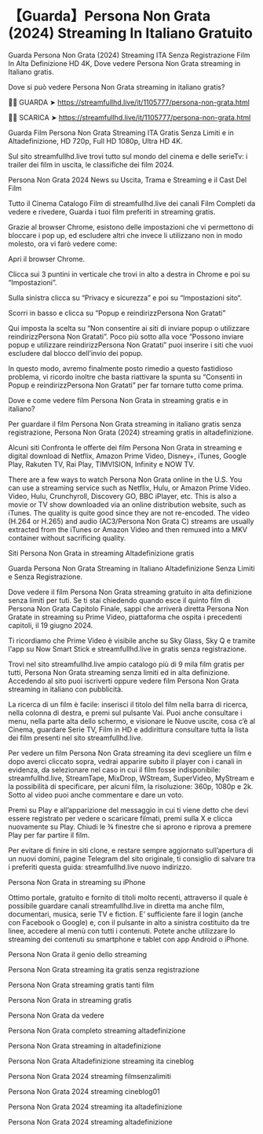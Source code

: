 # 【Guarda】Persona Non Grata (2024) Streaming In Italiano Gratuito

Guarda Persona Non Grata (2024) Streaming ITA Senza Registrazione Film In Alta Definizione HD 4K, Dove vedere Persona Non Grata streaming in Italiano gratis.

Dove si può vedere Persona Non Grata streaming in italiano gratis?

🔴🔴 GUARDA ➤ https://streamfullhd.live/it/1105777/persona-non-grata.html

🔴🔴 SCARICA ➤ https://streamfullhd.live/it/1105777/persona-non-grata.html

Guarda Film Persona Non Grata Streaming ITA Gratis Senza Limiti e in Altadefinizione, HD 720p, Full HD 1080p, Ultra HD 4K.

Sul sito streamfullhd.live trovi tutto sul mondo del cinema e delle serieTv: i trailer dei film in uscita, le classifiche dei film 2024.

Persona Non Grata 2024 News su Uscita, Trama e Streaming e il Cast Del Film

Tutto il Cinema Catalogo Film di streamfullhd.live dei canali Film Completi da vedere e rivedere, Guarda i tuoi film preferiti in streaming gratis.

Grazie al browser Chrome, esistono delle impostazioni che vi permettono di bloccare i pop up, ed escludere altri che invece li utilizzano non in modo molesto, ora vi farò vedere come:

Apri il browser Chrome.

Clicca sui 3 puntini in verticale che trovi in alto a destra in Chrome e poi su “Impostazioni”.

Sulla sinistra clicca su “Privacy e sicurezza” e poi su “Impostazioni sito“.

Scorri in basso e clicca su “Popup e reindirizzPersona Non Gratati”

Qui imposta la scelta su “Non consentire ai siti di inviare popup o utilizzare reindirizzPersona Non Gratati”. Poco più sotto alla voce “Possono inviare popup e utilizzare reindirizzPersona Non Gratati” puoi inserire i siti che vuoi escludere dal blocco dell’invio dei popup.

In questo modo, avremo finalmente posto rimedio a questo fastidioso problema, vi ricordo inoltre che basta riattivare la spunta su “Consenti in Popup e reindirizzPersona Non Gratati” per far tornare tutto come prima.

Dove e come vedere film Persona Non Grata in streaming gratis e in italiano?

Per guardare il film Persona Non Grata streaming in italiano gratis senza registrazione, Persona Non Grata (2024) streaming gratis in altadefinizione.

Alcuni siti Confronta le offerte dei film Persona Non Grata in streaming e digital download di Netflix, Amazon Prime Video, Disney+, iTunes, Google Play, Rakuten TV, Rai Play, TIMVISION, Infinity e NOW TV.

There are a few ways to watch Persona Non Grata online in the U.S. You can use a streaming service such as Netflix, Hulu, or Amazon Prime Video. Video, Hulu, Crunchyroll, Discovery GO, BBC iPlayer, etc. This is also a movie or TV show downloaded via an online distribution website, such as iTunes. The quality is quite good since they are not re-encoded. The video (H.264 or H.265) and audio (AC3/Persona Non Grata C) streams are usually extracted from the iTunes or Amazon Video and then remuxed into a MKV container without sacrificing quality.

Siti Persona Non Grata in streaming Altadefinizione gratis

Guarda Persona Non Grata Streaming in Italiano Altadefinizione Senza Limiti e Senza Registrazione.

Dove vedere il film Persona Non Grata streaming gratuito in alta definizione senza limiti per tuti. Se ti stai chiedendo quando esce il quinto film di Persona Non Grata Capitolo Finale, sappi che arriverà diretta Persona Non Gratate in streaming su Prime Video, piattaforma che ospita i precedenti capitoli, il 19 giugno 2024. 

Ti ricordiamo che Prime Video è visibile anche su Sky Glass, Sky Q e tramite l'app su Now Smart Stick e streamfullhd.live in gratis senza registrazione. 

Trovi nel sito streamfullhd.live ampio catalogo più di 9 mila film gratis per tutti, Persona Non Grata streaming senza limiti ed in alta definizione. Accedendo al sito puoi iscriverti oppure vedere film Persona Non Grata streaming in italiano con pubblicità.

La ricerca di un film è facile: inserisci il titolo del film nella barra di ricerca, nella colonna di destra, e premi sul pulsante Vai. Puoi anche consultare i menu, nella parte alta dello schermo, e visionare le Nuove uscite, cosa c’è al Cinema, guardare Serie TV, Film in HD e addirittura consultare tutta la lista dei film presenti nel sito streamfullhd.live.

Per vedere un film Persona Non Grata streaming ita devi scegliere un film e dopo averci cliccato sopra, vedrai apparire subito il player con i canali in evidenza, da selezionare nel caso in cui il film fosse indisponibile: streamfullhd.live, StreamTape, MixDrop, WStream, SuperVideo, MyStream e la possibilità di specificare, per alcuni film, la risoluzione: 360p, 1080p e 2k. Sotto al video puoi anche commentare e dare un voto.

Premi su Play e all’apparizione del messaggio in cui ti viene detto che devi essere registrato per vedere o scaricare filmati, premi sulla X e clicca nuovamente su Play. Chiudi le ¾ finestre che si aprono e riprova a premere Play per far partire il film.

Per evitare di finire in siti clone, e restare sempre aggiornato sull’apertura di un nuovi domini, pagine Telegram del sito originale, ti consiglio di salvare tra i preferiti questa guida: streamfullhd.live nuovo indirizzo.

Persona Non Grata in streaming su iPhone

Ottimo portale, gratuito e fornito di titoli molto recenti, attraverso il quale è possibile guardare canali streamfullhd.live in diretta ma anche film, documentari, musica, serie TV e fiction. E’ sufficiente fare il login (anche con Facebook o Google) e, con il pulsante in alto a sinistra costituito da tre linee, accedere al menù con tutti i contenuti. Potete anche utilizzare lo streaming dei contenuti su smartphone e tablet con app Android o iPhone.

Persona Non Grata il genio dello streaming

Persona Non Grata streaming ita gratis senza registrazione

Persona Non Grata streaming gratis tanti film

Persona Non Grata in streaming gratis

Persona Non Grata da vedere

Persona Non Grata completo streaming altadefinizione

Persona Non Grata streaming in altadefinizione

Persona Non Grata Altadefinizione streaming ita cineblog

Persona Non Grata 2024 streaming filmsenzalimiti

Persona Non Grata 2024 streaming cineblog01

Persona Non Grata 2024 streaming ita altadefinizione

Persona Non Grata 2024 streaming altadefinizione
